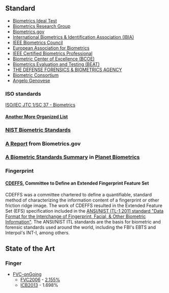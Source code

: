 Standard
-----------

+ [Biometrics Ideal Test](http://biometrics.idealtest.org/index.jsp)
+ [Biometrics Research Group](http://biometrics.cse.msu.edu/)
+ [Biometrics.gov](http://www.biometrics.gov/default.aspx)
+ [International Biometrics & Identification Association (IBIA)](http://www.ibia.org/association/members/)
+ [IEEE Biometrics Council](http://ieee-biometrics.org/)
+ [European Association for Biometrics](http://www.eab.org/)
+ [IEEE Certified Biometrics Professional](http://www.ieeebiometricscertification.org/)
+ [Biometric Center of Excellence (BCOE)](http://www.fbi.gov/about-us/cjis/fingerprints_biometrics/biometric-center-of-excellence/)
+ [Biometrics Evaluation and Testing (BEAT)](https://www.beat-eu.org/)
+ [THE DEFENSE FORENSICS & BIOMETRICS AGENCY](http://www.biometrics.dod.mil/About/mission.aspx)
+ [Biometric Consortium](http://www.biometrics.org/research.php)
+ [Angelo Genovese](http://homes.di.unimi.it/genovese/res/index.html)

### ISO standards

[ISO/IEC JTC 1/SC 37  - Biometrics](http://www.iso.org/iso/iso_catalogue/catalogue_tc/catalogue_tc_browse.htm?commid=313770)

#### [Another More Organized List](http://www.biometricsinstitute.org/pages/international-biometrics-standards.html)

### [NIST Biometric Standards](http://www.nist.gov/itl/iad/ig/biometric_standards.cfm)

### [A Report](https://github.com/quxiaofeng/csxfqu/raw/master/_downloads/biostandards.pdf) from Biometrics.gov

### [A Biometric Standards Summary](http://www.planetbiometrics.com/biometric-standards/) in [Planet Biometrics](http://www.planetbiometrics.com/)

### Fingerprint

#### [CDEFFS](http://fingerprint.nist.gov/standard/cdeffs/), Committee to Define an Extended Fingerprint Feature Set

CDEFFS was a committee chartered to define a quantifiable, standard method of characterizing the information content of a fingerprint or other friction ridge image. The work of CDEFFS resulted in the Extended Feature Set (EFS) specification included in the [ANSI/NIST ITL-1 2011 standard "Data Format for the Interchange of Fingerprint, Facial, & Other Biometric Information"](http://biometrics.nist.gov/cs_links/standard/AN_ANSI_1-2011_standard.pdf). The ANSI/NIST ITL standards are the basis for biometric and forensic standards used around the world, including the FBI's EBTS and Interpol's INT-I, among others.

State of the Art
-----------

### Finger

+ [FVC-onGoing](https://biolab.csr.unibo.it/FVCOnGoing/UI/Form/Home.aspx)
  + [FVC2006](http://bias.csr.unibo.it/fvc2006/) - [2.155%](http://bias.csr.unibo.it/fvc2006/results/Open_resultsAvg.asp)
  + [ICB2013](https://biolab.csr.unibo.it/fvcongoing/UI/Form/ICB2013STFV.aspx) - 1.698%